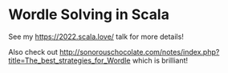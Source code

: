 # Wordle Solving in Scala

See my https://2022.scala.love/ talk for more details!

Also check out http://sonorouschocolate.com/notes/index.php?title=The_best_strategies_for_Wordle which is brilliant!
